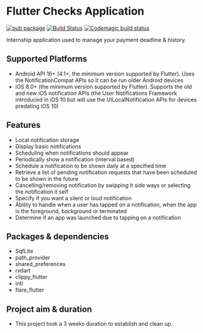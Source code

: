 # Flutter Checks Application

[![pub package](https://img.shields.io/pub/v/flutter_local_notifications.svg)](https://pub.dartlang.org/packages/flutter_local_notifications)
[![Build Status](https://api.cirrus-ci.com/github/MaikuB/flutter_local_notifications.svg)](https://cirrus-ci.com/github/MaikuB/flutter_local_notifications/master)
[![Codemagic build status](https://api.codemagic.io/apps/5d679aeb589eba1ae9a6a273/5d679aeb589eba1ae9a6a272/status_badge.svg)](https://codemagic.io/apps/5d679aeb589eba1ae9a6a273/5d679aeb589eba1ae9a6a272/latest_build)

Internship application used to manage your payment deadline & history. 

## Supported Platforms
* Android API 16+ (4.1+, the minimum version supported by Flutter). Uses the NotificationCompat APIs so it can be run older Android devices
* iOS 8.0+ (the minimum version supported by Flutter). Supports the old and new iOS notification APIs (the User Notifications Framework introduced in iOS 10 but will use the UILocalNotification APIs for devices predating iOS 10)

## Features

* Local notification storage
* Display basic notifications
* Scheduling when notifications should appear
* Periodically show a notification (interval based)
* Schedule a notification to be shown daily at a specified time
* Retrieve a list of pending notification requests that have been scheduled to be shown in the future
* Cancelling/removing notification by swipping it side ways or selecting the notification it self
* Specify if you want a silent or loud notification
* Ability to handle when a user has tapped on a notification, when the app is the foreground, background or terminated
* Determine if an app was launched due to tapping on a notification

## Packages & dependencies

* SqfLite
* path_provider
* shared_preferences
* rxdart
* clippy_flutter
* intl
* flare_flutter


## Project aim & duration

* This project took a 3 weeks duration to establish and clean up.
